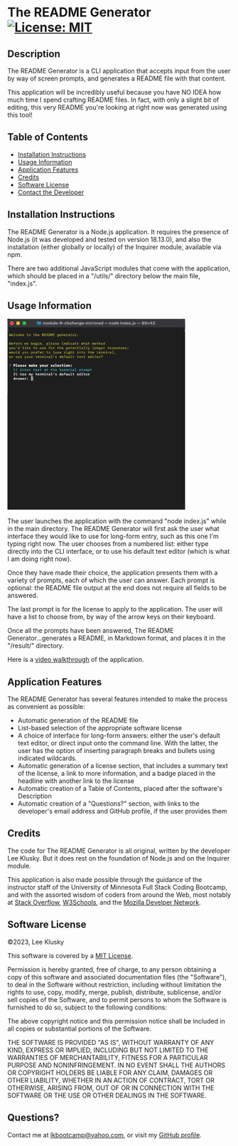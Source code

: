 # The README Generator [![License: MIT](https://img.shields.io/badge/License-MIT-yellow.svg)](https://opensource.org/licenses/MIT)

## Description

The README Generator is a CLI application that accepts input from the user by way of screen prompts, and generates a README file with that content.

This application will be incredibly useful because you have NO IDEA how much time I spend crafting README files. In fact, with only a slight bit of editing, this very README you're looking at right now was generated using this tool!


## Table of Contents


* [Installation Instructions](#installation-instructions)
* [Usage Information](#usage-information)
* [Application Features](#application-features)
* [Credits](#credits)
* [Software License](#software-license)
* [Contact the Developer](#contact-the-developer)

## Installation Instructions

The README Generator is a Node.js application. It requires the presence of Node.js (it was developed and tested on version 18.13.0), and also the installation (either globally or locally) of the Inquirer module, available via npm.

There are two additional JavaScript modules that come with the application, which should be placed in a "/utils/" directory below the main file, "index.js".


## Usage Information

<img src="./assets/images/screenshots.gif" width="400" />

The user launches the application with the command "node index.js" while in the main directory. The README Generator will first ask the user what interface they would like to use for long-form entry, such as this one I'm typing right now. The user chooses from a numbered list: either type directly into the CLI interface, or to use his default text editor (which is what I am doing right now).

Once they have made their choice, the application presents them with a variety of prompts, each of which the user can answer. Each prompt is optional: the README file output at the end does not require all fields to be answered.

The last prompt is for the license to apply to the application. The user will have a list to choose from, by way of the arrow keys on their keyboard.

Once all the prompts have been answered, The README Generator...generates a README, in Markdown format, and places it in the "/result/" directory.

Here is a [video walkthrough](https://drive.google.com/file/d/10RjSCnHM0BE9X3L68O6PxvDBGDuliybS/view?usp=sharing) of the application.


## Application Features

The README Generator has several features intended to make the process as convenient as possible:

* Automatic generation of the README file
* List-based selection of the appropriate software license
* A choice of interface for long-form answers: either the user's default text editor, or direct input onto the command line. With the latter, the user has the option of inserting paragraph breaks and bullets using indicated wildcards.
* Automatic generation of a license section, that includes a summary text of the license, a link to more information, and a badge placed in the headline with another link to the license
* Automatic creation of a Table of Contents, placed after the software's Description
* Automatic creation of a "Questions?" section, with links to the developer's email address and GitHub profile, if the user provides them



## Credits

The code for The README Generator is all original, written by the developer Lee Klusky. But it does rest on the foundation of Node.js and on the Inquirer module.

This application is also made possible through the guidance of the instructor staff of the University of Minnesota Full Stack Coding Bootcamp, and with the assorted wisdom of coders from around the Web, most notably at [Stack Overflow](https://stackoverflow.com), [W3Schools](https://w3schools.com), and the [Mozilla Develper Network](https://developer.mozilla.org).


## Software License

©2023, Lee Klusky

This software is covered by a [MIT License](https://opensource.org/licenses/MIT).

Permission is hereby granted, free of charge, to any person obtaining a copy of this software and associated documentation files (the "Software"), to deal in the Software without restriction, including without limitation the rights to use, copy, modify, merge, publish, distribute, sublicense, and/or sell copies of the Software, and to permit persons to whom the Software is furnished to do so, subject to the following conditions:

The above copyright notice and this permission notice shall be included in all copies or substantial portions of the Software.

THE SOFTWARE IS PROVIDED "AS IS", WITHOUT WARRANTY OF ANY KIND, EXPRESS OR IMPLIED, INCLUDING BUT NOT LIMITED TO THE WARRANTIES OF MERCHANTABILITY, FITNESS FOR A PARTICULAR PURPOSE AND NONINFRINGEMENT. IN NO EVENT SHALL THE AUTHORS OR COPYRIGHT HOLDERS BE LIABLE FOR ANY CLAIM, DAMAGES OR OTHER LIABILITY, WHETHER IN AN ACTION OF CONTRACT, TORT OR OTHERWISE, ARISING FROM, OUT OF OR IN CONNECTION WITH THE SOFTWARE OR THE USE OR OTHER DEALINGS IN THE SOFTWARE.

## Questions?

Contact me at <a href="mailto:lkbootcamp@yahoo.com">lkbootcamp@yahoo.com</a>, or visit my [GitHub profile](https://www.github.com/lkalliance).